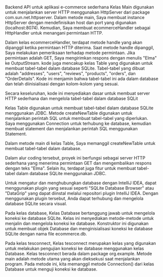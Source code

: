 Backend API untuk aplikasi e-commerce sederhana
Kelas Main digunakan untuk menjalankan server HTTP menggunakan HttpServer dari package com.sun.net.httpserver. Dalam metode main, Saya membuat instance HttpServer dengan mendefinisikan host dan port yang digunakan (localhost:8074). Kemudian, Saya membuat ecommerceHandler sebagai HttpHandler untuk menangani permintaan HTTP.

Dalam kelas ecommerceHandler, terdapat metode handle yang akan dipanggil ketika permintaan HTTP diterima. Saat metode handle dipanggil, Saya melakukan pemeriksaan terhadap metode permintaan. Jika permintaan adalah GET, Saya mengirimkan respons dengan menulis "Elma" ke OutputStream. kode juga mencakup kelas Table yang digunakan untuk membuat tabel-tabel dalam database SQLite. Tabel-tabel yang dibuat adalah "addresses", "users", "reviews", "products", "orders", dan "OrderDetails". Kode ini menjamin bahwa tabel-tabel ini ada dalam database dan telah diinisialisasi dengan kolom-kolom yang sesuai.

Secara keseluruhan, kode ini menyediakan dasar untuk membuat server HTTP sederhana dan mengelola tabel-tabel dalam database SQLit

Kelas Table digunakan untuk membuat tabel-tabel dalam database SQLite menggunakan JDBC. Metode createNewTable digunakan untuk menjalankan perintah SQL untuk membuat tabel-tabel yang diperlukan. Saya menggunakan Connection untuk terhubung ke database, kemudian membuat statement dan menjalankan perintah SQL menggunakan Statement.

Dalam metode main di kelas Table, Saya memanggil createNewTable untuk membuat tabel-tabel dalam database.

Dalam alur coding tersebut, proyek ini berfungsi sebagai server HTTP sederhana yang menerima permintaan GET dan mengembalikan respons dengan teks "Elma". Selain itu, terdapat juga fitur untuk membuat tabel-tabel dalam database SQLite menggunakan JDBC.

Untuk mengatur dan menghubungkan database dengan IntelliJ IDEA, dapat menggunakan plugin yang sesuai seperti "SQLite Database Browser" atau "DataGrip" yang dapat diinstal melalui repositori plugin IntelliJ IDEA. Dengan menggunakan plugin tersebut, Anda dapat terhubung dan mengelola database SQLite secara visual.

Pada kelas database, Kelas Database bertanggung jawab untuk mengelola koneksi ke database SQLite. Kelas ini menyediakan metode-metode untuk menjalin dan mengelola koneksi ke database. Konstruktor ini digunakan untuk membuat objek Database dan menginisialisasi koneksi ke database SQLite dengan nama file ecommerce.db.

Pada kelas tesconnect, Kelas tesconnect merupakan kelas yang digunakan untuk melakukan pengujian koneksi ke database menggunakan kelas Database. 
Kelas tesconnect berada dalam package org.example. Metode main adalah metode utama yang akan dieksekusi saat menjalankan program. Pada metode ini, kita memanggil metode Connection() dari kelas Database untuk menguji koneksi ke database.
